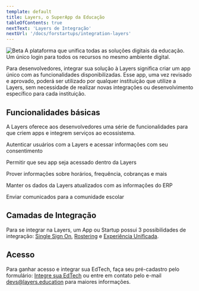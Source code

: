 ```yaml
---
template: default
title: Layers, o SuperApp da Educação
tableOfContents: true
nextText: 'Layers de Integração'
nextUrl: '/docs/forstartups/integration-layers'
---
```


![Beta](https://img.shields.io/badge/Status-Beta-green)
A plataforma que unifica todas as soluções digitais da educação. Um único login para todos os recursos no mesmo ambiente digital.

Para desenvolvedores, integrar sua solução à Layers significa criar um app único com as funcionalidades disponibilizadas. Esse app, uma vez revisado e aprovado, poderá ser utilizado por qualquer instituição que utilize a Layers, sem necessidade de realizar novas integrações ou desenvolvimento específico para cada instituição.

## Funcionalidades básicas

A Layers oferece aos desenvolvedores uma série de funcionalidades para que criem apps e integrem serviços ao ecossistema.

<docs-cards>
  <docs-card header="Logar com Layers" href="/docs/concepts/funcionalidades/logar-com-layers" icon="/docs/assets/icons/Logar com Layers.svg">
    <p>Autenticar usuários com a Layers e acessar informações com seu consentimento</p>
  </docs-card>

  <docs-card header="Portais" href="/docs/concepts/funcionalidades/portais" icon="/docs/assets/icons/Portais.svg">
    <p>Permitir que seu app seja acessado dentro da Layers</p>
  </docs-card>

  <docs-card header="Hub de APIs" href="/docs/concepts/funcionalidades/hub-de-apis" icon="/docs/assets/icons/Hub.svg">
    <p>Prover informações sobre horários, frequência, cobranças e mais</p>
  </docs-card>

  <docs-card header="Sincronização de Dados" href="/docs/concepts/funcionalidades/sincronizacao-de-dados" icon="/docs/assets/icons/Data.svg">
    <p>Manter os dados da Layers atualizados com as informações do ERP</p>
  </docs-card>

  <docs-card header="Comunicação" href="/docs/concepts/funcionalidades/comunicacao" icon="/docs/assets/icons/Comunicação.svg">
    <p>Enviar comunicados para a comunidade escolar</p>
  </docs-card>
</docs-cards>

## Camadas de Integração
Para se integrar na Layers, um App ou Startup possui 3 possibilidades de integração: [Single Sign On](/docs/forstartups/sso), [Rostering](/docs/forstartups/rostering) e [Experiência Unificada](/docs/forstartups/experiencia-unificada).

## Acesso
Para ganhar acesso e integrar sua EdTech, faça seu pré-cadastro pelo formulário:
[Integre sua EdTech](/docs/register) ou entre em contato pelo e-mail <a target="_self" href="mailto:devs@layers.education">devs@layers.education</a> para maiores informações.

